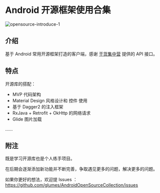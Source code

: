 # Android 开源框架使用合集


![opensource-introduce-1](http://7xqe3m.com1.z0.glb.clouddn.com/blog-intro-1-small.jpg)


## 介绍

基于 Android 常用开源框架打造的客户端，感谢 [干货集中营](http://gank.io/) 提供的 API 接口。


## 特点

开源库的搭配：

*	MVP 代码架构
*	Material Design 风格设计和 控件 使用
*	基于 Dagger2 的注入框架
*	RxJava + Retrofit + OkHttp 的网络请求
*   Glide 图片加载

......

## 附注

既是学习开源库也是个人练手项目。

在后期会逐渐添加新功能并不断完善，争取遇见更多的问题，解决更多的问题。


如果你更好的想法，欢迎提 Issues ：https://github.com/glumes/AndroidOpenSourceCollection/issues


